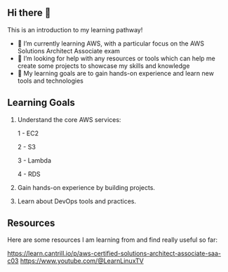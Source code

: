 ## Hi there 👋

This is an introduction to my learning pathway!

- 🌱 I’m currently learning AWS, with a particular focus on the AWS Solutions Architect Associate exam
- 🤔 I’m looking for help with any resources or tools which can help me create some projects to showcase my skills and knowledge
- 🧠 My learning goals are to gain hands-on experience and learn new tools and technologies

## Learning Goals

1. Understand the core AWS services:

   1 - EC2
   
   2 - S3
  
   3 - Lambda
  
   4 - RDS

2. Gain hands-on experience by building projects.

3. Learn about DevOps tools and practices.

## Resources

Here are some resources I am learning from and find really useful so far:

https://learn.cantrill.io/p/aws-certified-solutions-architect-associate-saa-c03
https://www.youtube.com/@LearnLinuxTV
